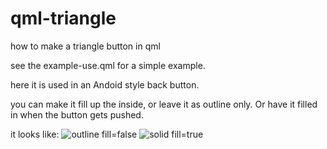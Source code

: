 # qml-triangle
how to make a triangle button in qml

see the example-use.qml for a simple example.

here it is used in an Andoid style back button.

you can make it fill up the inside, or leave it as outline only.
Or have it filled in when the button gets pushed.

it looks like:
![outline  fill=false](https://raw.github.com/clogwog/qml-triangle/master/screenshot_01.jpg)
![solid fill=true](https://raw.github.com/clogwog/qml-triangle/master/screenshot_01.jpg)
